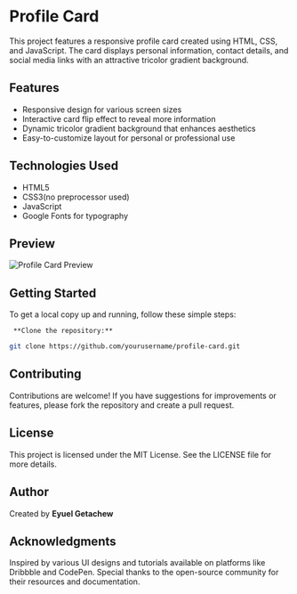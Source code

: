 # Profile Card

This project features a responsive profile card created using HTML, CSS, and JavaScript. The card displays personal information, contact details, and social media links with an attractive tricolor gradient background.

## Features

- Responsive design for various screen sizes
- Interactive card flip effect to reveal more information
- Dynamic tricolor gradient background that enhances aesthetics
- Easy-to-customize layout for personal or professional use

## Technologies Used

- HTML5
- CSS3(no preprocessor used)
- JavaScript
- Google Fonts for typography

## Preview

![Profile Card Preview](screenshot.png) <!-- Replace with actual image path -->

## Getting Started

To get a local copy up and running, follow these simple steps:

     **Clone the repository:**

```bash
git clone https://github.com/yourusername/profile-card.git
```

## Contributing

Contributions are welcome! If you have suggestions for improvements or features, please fork the repository and create a pull request.

## License

This project is licensed under the MIT License. See the LICENSE file for more details.

## Author

Created by **Eyuel Getachew**

## Acknowledgments

Inspired by various UI designs and tutorials available on platforms like Dribbble and CodePen.
Special thanks to the open-source community for their resources and documentation.

